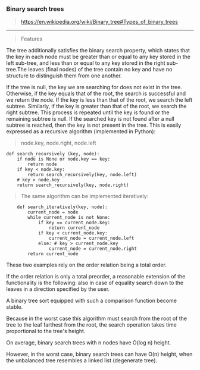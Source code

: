 
### Binary search trees

> https://en.wikipedia.org/wiki/Binary_tree#Types_of_binary_trees 
---

> Features

The tree additionally satisfies the binary search property, which states that the key in each node must be greater than or equal to any key stored in the left sub-tree, and less than or equal to any key stored in the right sub-tree.The leaves (final nodes) of the tree contain no key and have no structure to distinguish them from one another. 



If the tree is null, the key we are searching for does not exist in the tree. Otherwise, if the key equals that of the root, the search is successful and we return the node. If the key is less than that of the root, we search the left subtree. Similarly, if the key is greater than that of the root, we search the right subtree. This process is repeated until the key is found or the remaining subtree is null. If the searched key is not found after a null subtree is reached, then the key is not present in the tree. This is easily expressed as a recursive algorithm (implemented in Python): 

> node.key, node.right, node.left

```
def search_recursively (key, node):
	if node is None or node.key == key:
		return node
	if key < node.key:
		return search_recursively(key, node.left)
	# key > node.key
	return search_recursively(key, node.right)
```

> The same algorithm can be implemented iteratively:

```
	def search_iteratively(key, node):
		current_node = node
		while current_node is not None:
			if key == current_node.key:
				return current_node
			if key < current_node.key:
				current_node = current_node.left
			else: # key > current_node.key
				current_node = current_node.right
		return current_node
```

These two examples rely on the order relation being a total order.

If the order relation is only a total preorder, a reasonable extension of the functionality is the following: also in case of equality search down to the leaves in a direction specified by the user.

A binary tree sort equipped with such a comparison function become stable. 

Because in the worst case this algorithm must search from the root of the tree to the leaf farthest from the root, the search operation takes time proportional to the tree's height.

On average, binary search trees with n nodes have O(log n) height.

However, in the worst case, binary search trees can have O(n) height, when the unbalanced tree resembles a linked list (degenerate tree).
